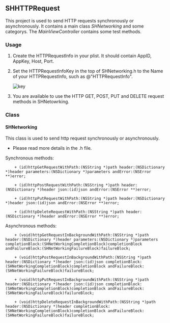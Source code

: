 ## SHHTTPRequest
This project is used to send HTTP requests synchronously or asynchronously. It contains a main class _SHNetworking_ and some categorys. The _MainViewController_ contains some test methods.

### Usage
1. Create the HTTPRequestInfo in your plist. It should contain AppID, AppKey, Host, Port.

2. Set the HTTPRequestInfoKey in the top of SHNetworking.h to the Name of your HTTPRequestInfo, such as @"HTTPRequestInfo".

	![key](https://raw2.github.com/ShengHuaWu/SHHTTPRequest/master/SHHTTPRequest/ScreenShot/key.png)

3. You are available to use the HTTP GET, POST, PUT and DELETE request methods in SHNetowrking.

### Class
#### SHNetworking
This class is used to send http request synchronously or asynchronously.

* Please read more details in the .h file.

Synchronous methods:

		+ (id)httpGetRequestWithPath:(NSString *)path header:(NSDictionary *)header parameters:(NSDictionary *)parameters andError:(NSError **)error;

		+ (id)httpPostRequestWithPath:(NSString *)path header:(NSDictionary *)header json:(id)json andError:(NSError **)error;

		+ (id)httpPutRequestWithPath:(NSString *)path header:(NSDictionary *)header json:(id)json andError:(NSError **)error;

		+ (id)httpDeleteRequestWithPath:(NSString *)path header:(NSDictionary *)header andError:(NSError **)error;

Asynchronous methods:

		+ (void)httpGetRequestInBackgroundWithPath:(NSString *)path header:(NSDictionary *)header parameters:(NSDictionary *)parameters completionBlock:(SHNetWorkingCompletionBlock)completionBlock andFailureBlock:(SHNetWorkingFailureBlock)failureBlock;

		+ (void)httpPostRequestInBackgroundWithPath:(NSString *)path header:(NSDictionary *)header json:(id)json completionBlock:(SHNetWorkingCompletionBlock)completionBlock andFailureBlock:(SHNetWorkingFailureBlock)failureBlock;

		+ (void)httpPutRequestInBackgroundWithPath:(NSString *)path header:(NSDictionary *)header json:(id)json completionBlock:(SHNetWorkingCompletionBlock)completionBlock andFailureBlock:(SHNetWorkingFailureBlock)failureBlock;

		+ (void)httpDeleteRequestInBackgroundWithPath:(NSString *)path header:(NSDictionary *)header completionBlock:(SHNetWorkingCompletionBlock)completionBlock andFailureBlock:(SHNetWorkingFailureBlock)failureBlock;